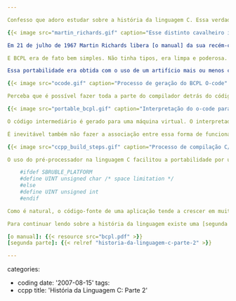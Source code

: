 ```yaml
---

Confesso que adoro estudar sobre a história da linguagem C. Essa verdadeira adoração pela linguagem me fez estudar suas precursoras, como as linguagens BCPL e B. Posso dizer que todo esse conhecimento, no final das contas, valeu a pena. Hoje entendo muito melhor as decisões tomadas na criação da linguagem e, principalmente, a origem de algumas idiossincrasias e boas idéias que permaneceram até hoje.

{{< image src="martin_richards.gif" caption="Esse distinto cavalheiro inglês é Martin Richards" >}}

Em 21 de julho de 1967 Martin Richards libera [o manual] da sua recém-criada linguagem BCLP. Na verdade, ela havia sido criada em 66 e implementada na primavera do ano seguinte no Instituto de Tecnologia de Massachusetts (vulgo MIT). Seus objetivos eram claros, como para todo criador de uma nova linguagem: melhorar uma linguagem anterior. Nesse caso, foi uma melhoria da Combined Programming Language (CPL), retirando, de acordo com Martin, "todas aquelas características da linguagem completa que tornavam a compilação difícil".

E BCPL era de fato bem simples. Não tinha tipos, era limpa e poderosa. Porém, mais importante que tudo isso, ela era portável. E essa portabilidade, aliada ao fato que escrever compiladores para ela era bem mais simples (alguns compiladores rodavam com apenas 16 KB), a tornaram especialmente popular na época.

Essa portabilidade era obtida com o uso de um artifício mais ou menos conhecido da comunidade C/C++ hoje em dia: a divisão entre código objeto e código final. O compilador era dividido em duas partes: a primeira parte era responsável por criar um código em estado intermediário feito para rodar em uma máquina virtual. Esse código era chamado de O-code (O de object). A segunda parte do compilador era responsável por traduzir esse O-code no código da máquina-alvo (onde iria ser rodado o programa). Essa sacada genial de 40 anos atrás permitiu que fosse mais simples fazer um compilador para uma nova plataforma e portar todo o código que já tinha sido escrito para uma plataforma anterior, driblando o grande problema daquela época: a incompatibilidade entre plataformas.

{{< image src="ocode.gif" caption="Processo de geração do BCPL O-code" >}}

Perceba que é possível fazer toda a parte do compilador detrás do código-objeto uma única vez e, conforme a necessidade, criar novos interpretadores BCPL para máquinas diferentes.

{{< image src="portable_bcpl.gif" caption="Interpretação do o-code para código da máquina alvo" >}}

O código intermediário é gerado para uma máquina virtual. O interpretador, cerca de um quinto do compilador, tem a função de traduzir o código gerado para a máquina-alvo. Qualquer semelhança com Java ou .NET não é mera coincidência. Pois é. As boas idéias têm mais idade que seus criadores.

É inevitável também não fazer a associação entre essa forma de funcionamento do compilador BCPL e a divisão feita em C/C++ entre o pré-processador, o compilador e o ligador (linker, em inglês).

{{< image src="ccpp_build_steps.gif" caption="Processo de compilação C/C++" >}}

O uso do pré-processador na linguagem C facilitou a portabilidade por um bom tempo, quando não existiam typedefs. Diferente do BCPL, C já tinha tipagem, o que quer dizer que era necessário escolher o espaço de armazenamento que seria utilizado para as variáveis. Com o pré-processamento, essa escolha pode ser feita de maneira seletiva, documentada e generalizada.

    #ifdef SBRUBLE_PLATFORM
    #define UINT unsigned char /* space limitation */
    #else
    #define UINT unsigned int
    #endif

Como é natural, o código-fonte de uma aplicação tende a crescer em muitas linhas durante sua evolução, especialmente se estamos falando de sistemas operacionais. A compilação desse código vai tomar cada vez mais tempo no processo de desenvolvimento. Por isso, manter esse código-fonte em um mesmo arquivo eventualmente torna-se inviável, tornando a compilação de módulos separados uma solução pra lá de elegante. Compila-se apenas o módulo que foi modificado e liga-se esse módulo com módulos pré-compilados.

Para continuar lendo sobre a história da linguagem existe uma [segunda parte].

[o manual]: {{< resource src="bcpl.pdf" >}}
[segunda parte]: {{< relref "historia-da-linguagem-c-parte-2" >}}

---
```

categories:
- coding
date: '2007-08-15'
tags:
- ccpp
title: 'História da Linguagem C: Parte 2'
